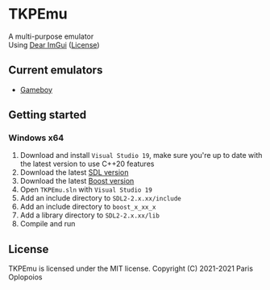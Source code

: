 # TKPEmu
A multi-purpose emulator    
Using [Dear ImGui](https://github.com/ocornut/imgui) ([License](https://raw.githubusercontent.com/ocornut/imgui/master/LICENSE.txt))

## Current emulators
- [Gameboy](https://github.com/OFFTKP/TKPEmu/tree/master/TKPEmu/Gameboy)

## Getting started
### Windows x64
1. Download and install `Visual Studio 19`, make sure you're up to date with the latest version to use C++20 features
2. Download the latest [SDL version](https://www.libsdl.org/download-2.0.php)
3. Download the latest [Boost version](https://www.boost.org/)
4. Open `TKPEmu.sln` with `Visual Studio 19`
5. Add an include directory to `SDL2-2.x.xx/include`
6. Add an include directory to `boost_x_xx_x`
7. Add a library directory to `SDL2-2.x.xx/lib`
8. Compile and run

## License
TKPEmu is licensed under the MIT license. Copyright (C) 2021-2021 Paris Oplopoios

